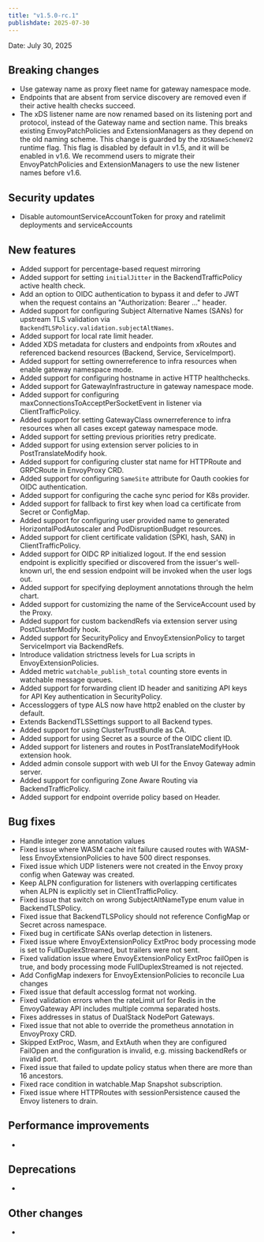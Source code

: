 ```yaml
---
title: "v1.5.0-rc.1"
publishdate: 2025-07-30
---
```


Date: July 30, 2025

## Breaking changes
- Use gateway name as proxy fleet name for gateway namespace mode.
- Endpoints that are absent from service discovery are removed even if their active health checks succeed.
- The xDS listener name are now renamed based on its listening port and protocol, instead of the Gateway name and section name. This breaks existing EnvoyPatchPolicies and ExtensionManagers as they depend on the old naming scheme. This change is guarded by the `XDSNameSchemeV2` runtime flag. This flag is disabled by default in v1.5, and it will be enabled in v1.6. We recommend users to migrate their EnvoyPatchPolicies and ExtensionManagers to use the new listener names before v1.6.

## Security updates
- Disable automountServiceAccountToken for proxy and ratelimit deployments and serviceAccounts

## New features
- Added support for percentage-based request mirroring
- Added support for setting `initialJitter` in the BackendTrafficPolicy active health check.
- Add an option to OIDC authentication to bypass it and defer to JWT when the request contains an "Authorization: Bearer ..." header.
- Added support for configuring Subject Alternative Names (SANs) for upstream TLS validation via `BackendTLSPolicy.validation.subjectAltNames`.
- Added support for local rate limit header.
- Added XDS metadata for clusters and endpoints from xRoutes and referenced backend resources (Backend, Service, ServiceImport).
- Added support for setting ownerreference to infra resources when enable gateway namespace mode.
- Added support for configuring hostname in active HTTP healthchecks.
- Added support for GatewayInfrastructure in gateway namespace mode.
- Added support for configuring maxConnectionsToAcceptPerSocketEvent in listener via ClientTrafficPolicy.
- Added support for setting GatewayClass ownerreference to infra resources when all cases except gateway namespace mode.
- Added support for setting previous priorities retry predicate.
- Added support for using extension server policies to in PostTranslateModify hook.
- Added support for configuring cluster stat name for HTTPRoute and GRPCRoute in EnvoyProxy CRD.
- Added support for configuring `SameSite` attribute for Oauth cookies for OIDC authentication.
- Added support for configuring the cache sync period for K8s provider.
- Added support for fallback to first key when load ca certificate from Secret or ConfigMap.
- Added support for configuring user provided name to generated HorizontalPodAutoscaler and PodDisruptionBudget resources.
- Added support for client certificate validation (SPKI, hash, SAN) in ClientTrafficPolicy.
- Added support for OIDC RP initialized logout. If the end session endpoint is explicitly specified or discovered from the issuer's well-known url, the end session endpoint will be invoked when the user logs out.
- Added support for specifying deployment annotations through the helm chart.
- Added support for customizing the name of the ServiceAccount used by the Proxy.
- Added support for custom backendRefs via extension server using PostClusterModify hook.
- Added support for SecurityPolicy and EnvoyExtensionPolicy to target ServiceImport via BackendRefs.
- Introduce validation strictness levels for Lua scripts in EnvoyExtensionPolicies.
- Added metric `watchable_publish_total` counting store events in watchable message queues.
- Added support for forwarding client ID header and sanitizing API keys for API Key authentication in SecurityPolicy.
- Accessloggers of type ALS now have http2 enabled on the cluster by default.
- Extends BackendTLSSettings support to all Backend types.
- Added support for using ClusterTrustBundle as CA.
- Added support for using Secret as a source of the OIDC client ID.
- Added support for listeners and routes in PostTranslateModifyHook extension hook.
- Added admin console support with web UI for the Envoy Gateway admin server.
- Added support for configuring Zone Aware Routing via BackendTrafficPolicy.
- Added support for endpoint override policy based on Header.

## Bug fixes
- Handle integer zone annotation values
- Fixed issue where WASM cache init failure caused routes with WASM-less EnvoyExtensionPolicies to have 500 direct responses.
- Fixed issue which UDP listeners were not created in the Envoy proxy config when Gateway was created.
- Keep ALPN configuration for listeners with overlapping certificates when ALPN is explicitly set in ClientTrafficPolicy.
- Fixed issue that switch on wrong SubjectAltNameType enum value in BackendTLSPolicy.
- Fixed issue that BackendTLSPolicy should not reference ConfigMap or Secret across namespace.
- Fixed bug in certificate SANs overlap detection in listeners.
- Fixed issue where EnvoyExtensionPolicy ExtProc body processing mode is set to FullDuplexStreamed, but trailers were not sent.
- Fixed validation issue where EnvoyExtensionPolicy ExtProc failOpen is true, and body processing mode FullDuplexStreamed is not rejected.
- Add ConfigMap indexers for EnvoyExtensionPolicies to reconcile Lua changes
- Fixed issue that default accesslog format not working.
- Fixed validation errors when the rateLimit url for Redis in the EnvoyGateway API includes multiple comma separated hosts.
- Fixes addresses in status of DualStack NodePort Gateways.
- Fixed issue that not able to override the prometheus annotation in EnvoyProxy CRD.
- Skipped ExtProc, Wasm, and ExtAuth when they are configured FailOpen and the configuration is invalid, e.g. missing backendRefs or invalid port.
- Fixed issue that failed to update policy status when there are more than 16 ancestors.
- Fixed race condition in watchable.Map Snapshot subscription.
- Fixed issue where HTTPRoutes with sessionPersistence caused the Envoy listeners to drain.

## Performance improvements
- 

## Deprecations
- 

## Other changes
- 

